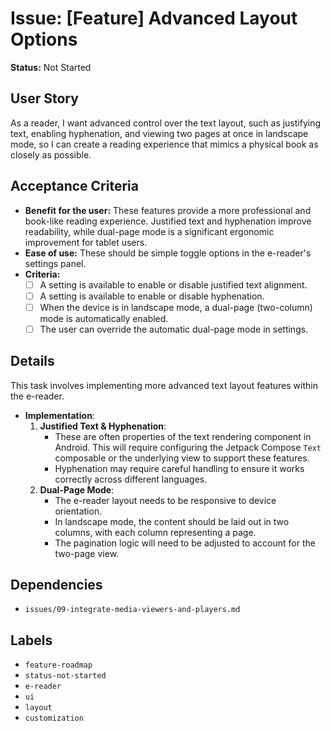 # Issue: [Feature] Advanced Layout Options

**Status:** Not Started

## User Story
As a reader, I want advanced control over the text layout, such as justifying text, enabling hyphenation, and viewing two pages at once in landscape mode, so I can create a reading experience that mimics a physical book as closely as possible.

## Acceptance Criteria
- **Benefit for the user:** These features provide a more professional and book-like reading experience. Justified text and hyphenation improve readability, while dual-page mode is a significant ergonomic improvement for tablet users.
- **Ease of use:** These should be simple toggle options in the e-reader's settings panel.
- **Criteria:**
    - [ ] A setting is available to enable or disable justified text alignment.
    - [ ] A setting is available to enable or disable hyphenation.
    - [ ] When the device is in landscape mode, a dual-page (two-column) mode is automatically enabled.
    - [ ] The user can override the automatic dual-page mode in settings.

## Details
This task involves implementing more advanced text layout features within the e-reader.

- **Implementation**:
    1.  **Justified Text & Hyphenation**:
        - These are often properties of the text rendering component in Android. This will require configuring the Jetpack Compose `Text` composable or the underlying view to support these features.
        - Hyphenation may require careful handling to ensure it works correctly across different languages.
    2.  **Dual-Page Mode**:
        - The e-reader layout needs to be responsive to device orientation.
        - In landscape mode, the content should be laid out in two columns, with each column representing a page.
        - The pagination logic will need to be adjusted to account for the two-page view.

## Dependencies
- `issues/09-integrate-media-viewers-and-players.md`

## Labels
- `feature-roadmap`
- `status-not-started`
- `e-reader`
- `ui`
- `layout`
- `customization`
